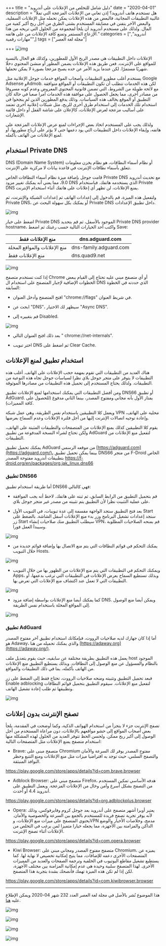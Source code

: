 +++
title = "دليل شامل للتخلص من الإعلانات على أندرويد"
date = "2020-04-01"
description = "هل تستخدم هاتف أندرويد؟ إذن تعاني من الإعلانات المزعجة التي تملأ غالبية التطبيقات المجانية، فالبعض من هذه الإعلانات يمكن تحمله مثل الإعلانات السفلية، والبعض الآخر يتفنن في مضايقة المستخدم بشتى الطرق من أجل ربح أكبر كمية من المال. ولذلك على مستخدم أندرويد أن يلجأ لمجموعة من الحلول التي تريحه من هذا الإزعاج المستمر وتمنع كافة الإعلانات من على هاتفه."
categories = ["أندرويد", "مهارات رقمية",]
tags = ["مجلة لغة العصر"]

+++
![img](thumbnail-0.png)

الإعلانات داخل التطبيقات هي مصدر الربح الأول للمطورين، وكذلك هو الحال بالنسبة للمواقع على الإنترنت. فعن طريق هذه الإعلانات يضمن المطور أو منشئ المحتوي دخلًا شهريًا مستمرًا. لكن عندما يزيد الأمر عن حده يصبح مزعجا بصورة لا يمكن تحملها.

يستخدم أغلب مطورو التطبيقات وأصحاب المواقع خدمات جوجل الإعلانية مثل Google Adsense وAdmob. لكن هذه الخدمات تتطلب أن تكون التطبيقات أو المواقع متوافقة مع لائحة طويلة من الشروط، التي تضمن قانونية المحتوي المعروض وعدم كونه مسروقا من مصادر أخرى، مما يجعل الحصول على موافقة هذه الخدمات أمرا صعبا في حالة كان التطبيق أو الموقع يخالف هذه السياسات. وذلك يدفع المطورين الذين لم ينجحوا في استخدام تلك الخدمات إلى استخدام طرق أخرى للربح، مثل شبكات إعلانية أخرى تعتمد على أساليب مزعجة لعرض الإعلانات، كالإعلان على شاشة القفل أو داخل قائمة الإشعارات.

ولذلك يجب على المستخدم اتخاذ بعض الإجراءات لمنع عرض الإعلانات المزعجة على هاتفه، وإبقاء الإعلانات داخل التطبيقات التي يود دعمها حتى لا يؤثر على أرباح مطوريها، أو لمنع الإعلانات من الهاتف بأكمله.

## استخدام Private DNS

DNS (Domain Name System) أو نظام أسماء النطاقات، هو نظام يخزن معلومات تتعلق بأسماء نطاقات الإنترنت في قاعدة بيانات لا مركزية على الإنترنت.

قامت جوجل بإضافة ميزة نظام أسماء النطاقات الخاص Private DNS مع تحديث أندرويد 9.0، مما يعني أنه يمكنك تغيير مزود DNS الذي يستخدمه هاتفك. فباستخدام Private DNS يمنع الإعلانات، لن تظهر أي إعلانات على هاتفك أثناء استخدام الإنترنت.

ولتفعيل هذه الميزة، قم بالدخول إلى إعدادات الهاتف ثم إعدادات الشبكة والإنترنت، ثم Private DNS، أو يمكنك بكل سهولة البحث عن Private DNS داخل تطبيق الإعدادات.

![img](images/PrivateDNS1.jpg?height=700px)

اضغط على خيار Private DNS الموجود بالأسفل، ثم قم بتحديد Private DNS provider hostname، واكتب أحد الخيارات التالية حسب رغبتك ثم اضغط Save:

| منع الإعلانات فقط | dns.adguard.com |
| ------------------------------------- | ---------------------- |
| منع الإعلانات والمواقع المخلة | dns-family.adguard.com |
| منع الإعلانات فقط | dns.quad9.net |

![img](images/PrivateDNS2.jpg?height=700px)

إذا كنت تستخدم متصفح Chrome أو أي متصفح مبني عليه تحتاج إلى القيام ببعض الخطوات الإضافية لإجبار المتصفح على استخدام ال DNS الذي حددته في الخطوة السابقة:

- افتح المتصفح وأدخل العنوان "chrome://flags" في شريط العنوان.

- ابحث عن "DNS"، سيظهر لك الاختيار "Async DNS".

- قم بتغييره إلى Disabled.

![img](images/Chrome.jpg?height=700px)

- بعد ذلك افتح العنوان التالي " chrome://net-internals".

- اختر تبويب DNS ثم اضغط على Clear Cache.

## استخدام تطبيق لمنع الإعلانات

هناك العديد من التطبيقات التي تقوم بمهمة حجب الإعلانات على الهاتف. أغلب هذه التطبيقات لا يتوفر على متجر جوجل بلاي نظرا لسياسات جوجل تجاه هذه النوعية من التطبيقات. ولذلك يحتاج المستخدم إلى تحميل هذه التطبيقات من مصادرها الموثوقة.

ومن أفضل التطبيقات التي يمكنك استخدامها لمنع الإعلانات تطبيق DNS66 أو تطبيق AdGuard. يمتاز الأول بأنه مجاني ومفتوح المصدر، بينما الثاني مدفوع (للحصول على كافة المميزات).

ويعمل كلا التطبيقين باستخدام نفس الطريقة، وهي عمل شبكة VPN محلية على الهاتف، وإعادة توجيه اتصالات الإنترنت إليها من أجل فلترة الإعلانات وعدم السماح بعرضها.

يقوم كلا التطبيقين كذلك بمنع الإعلانات من المتصفحات والتطبيقات المثبتة على الهاتف، ولكن تحتاج لشراء النسخة المدفوعة من تطبيق AdGuard لتفعيل منع الإعلانات من التطبيقات.

يمكنك تحميل تطبيق AdGuard من موقعه الرسمي [https://adguard.com](https://adguard.com/)، بينما يمكن تحميل تطبيق DNS66 من متجر F-Droid الخاص بتطبيقات أندرويد مفتوحة المصدر https://f-droid.org/en/packages/org.jak_linux.dns66

### تطبيق DNS66

أما طريقة استخدام تطبيق DNS66 فهي كالتالي:

- قم بتحميل التطبيق من الرابط السابق، ثم ثبته على هاتفك. لاحظ أنه يجب الموافقة على عملية التثبيت نظرا لأن التطبيق يتم تثبيته من مصدر غير متجر جوجل بلاي.

- بعد فتح التطبيق ستجد الواجهة مقسمة إلى عدة تبويبات، في التبويب الأول Start ستجد إعدادات تشغيل البرنامج وزر بدء منع الإعلانات أسفل الشاشة. بالضغط على زر Start سيطلب التطبيق منك صلاحيات إنشاء VPN، قم بمنحه الصلاحيات المطلوبة وسيبدأ العمل فورا.

![img](images/DNS666-1.png)

- يمكنك التحكم في قوائم النطاقات التي يتم منع الاتصال بها وإضافة قوائم جديدة من خلال التبويب Hosts.

![img](images/DNS666-2.png)

- ويمكنك التحكم في التطبيقات التي يتم منع الإعلانات من الظهور بها من خلال التبويب Apps، وبذلك تستطيع السماح بعرض الإعلانات في التطبيقات التي ترغب بدعمها، أو التطبيقات التي لا تعمل عند اكتشاف منع الإعلانات التي تعرض بها.

![img](images/DNS666-3.png)

- كما يمكنك أيضا منع الإعلانات بواسطة إضافة مزود DNS. ويمكن أيضا منع الوصول إلى المواقع المخلة باستخدام نفس الطريقة.

![img](images/DNS666-4.png)

### تطبيق AdGuard

أما إذا كان جهازك لديه صلاحيات الرووت، فبإمكانك استخدام تطبيق آخر مفتوح المصدر هو Adaway، والذي يمكنك تحميله من هنا [https://adaway.org](https://adaway.org/).

يعمل هذه التطبيق بطريقة مختلفة عن سابقيه، حيث يقوم بتعديل ملف host الموجود بالنظام والمسؤول عن منع الوصول إلى النطاقات. وبذلك يستطيع التطبيق منع الإعلانات من الهاتف بأكمله، بما في ذلك التطبيقات والمواقع.

فبعد تحميل التطبيق وتثبيته ومنحه صلاحيات الرووت، تحتاج فقط إلى الضغط على زر Enable adblocking لتفعيل منع الإعلانات. سيقوم التطبيق بتحميل قوائم النطاقات وتطبيقها ثم طلب إعادة تشغيل الهاتف.

![img](images/adaway.png?height=700px)

## تصفح الإنترنت بدون إعلانات

تصفح الإنترنت جزء لا يتجزأ من استخدام الهواتف الذكية، وكما أوضحت في المقدمة، يلجأ بعض أصحاب المواقع إلى حشو مواقعهم بالإعلانات، دون مراعاة المستخدم من أجل الوصول إلى أكبر ربح ممكن. ولحسن الحظ تتوفر العديد من الحلول لهذه المشكلة منها استخدام متصفح يمنع الإعلانات مثل المتصفحات التالية:


- Brave: متصفح مبنى على Chromium مفتوح المصدر يوفر لك السرعة والأمان والتصفح السلس، حيث توجد به افتراضيا ميزات مثل منع الإعلانات ومنع التتبع وحظر النوافذ المنبثقة.

https://play.google.com/store/apps/details?id=com.brave.browser

- Adblock Browser: متصفح مبني على Firefox، هدفه الأساسي تمكين المستخدم من التصفح بشكل أسرع وآمن وخال من الإعلانات المزعجة. ويعمل التطبيق على أندرويد 4.4 أو أحدث.

https://play.google.com/store/apps/details?id=org.adblockplus.browser

- Opera: يعتبر أوبرا أشهر متصفح على أندرويد بعد جوجل كروم وفايرفوكس، وذلك لأنه يوفر تجربة تصفح فريدة للمستخدم بالجمع بين السرعة والخصوصية والأمان. يحتوي المتصفح على ميزات منع الإعلانات، وVPN مدمج، وخلاصات الأخبار والوضع الداكن والمزامنة بين الأجهزة، مما يجعله خيارا متميزا لمن يرغب في التخلص من الإعلانات أثناء تصفح الإنترنت.

https://play.google.com/store/apps/details?id=com.opera.browser

- Kiwi Browser: متصفح مفتوح المصدر ومجاني مبني على Chromium، يميزه عن المتصفحات الأخرى دعمه للإضافات، مما يتيح إمكانية تخصيص لا نهاية لها. كما يستطيع تشغيل مقاطع اليوتيوب في الخلفية وترجمة الصفحات والعديد من المميزات الأخرى. لهذا المتصفح سلبية وحيدة هي عدم إمكانية المزامنة بين مختلف الأجهزة، لكن إذا لم تكن هذه الميزة تهمك فأنصحك بشدة بتجربة هذا المتصفح.

https://play.google.com/store/apps/details?id=com.kiwibrowser.browser

---

هذا الموضوع نُشر باﻷصل في مجلة لغة العصر العدد 232 شهر 04-2020 ويمكن الإطلاع عليه [هنا](https://drive.google.com/file/d/1b276XqXOR2YqHe-lJdHshLi-eJJVlksz/view?usp=sharing).

![img](images/232-2.png)

![img](images/232-3.png)

![img](images/232-4.png)

![img](images/232-5.png)

